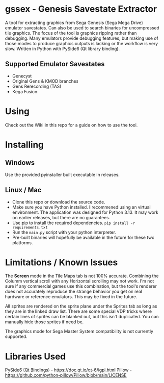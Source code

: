 # gssex - Genesis Savestate Extractor

A tool for extracting graphics from Sega Genesis (Sega Mega Drive) emulator savestates. Can also be used to search binaries for uncompressed tile graphics. The focus of the tool is graphics ripping rather than debugging. Many emulators provide debugging features, but making use of those modes to produce graphics outputs is lacking or the workflow is very slow. Written in Python with PySide6 (Qt library binding).

## Supported Emulator Savestates

* Genecyst
* Original Gens & KMOD branches
* Gens Rerecording (TAS)
* Kega Fusion

# Using

Check out the Wiki in this repo for a guide on how to use the tool.

# Installing

## Windows

Use the provided pyinstaller built executable in releases.

## Linux / Mac

* Clone this repo or download the source code.
* Make sure you have Python installed. I recommened using an virtual environment. The application was designed for Python 3.13. It may work on earlier releases, but there are no guarantees.
* Use pip to install the required dependencies. `pip install -r requirements.txt`
* Run the `main.py` script with your python interpreter.
* Pre-built binaries will hopefully be available in the future for these two platforms.

# Limitations / Known Issues

The **Screen** mode in the Tile Maps tab is not 100% accurate. Combining the Columm vertical scroll with any Horizontal scrolling may not work. I'm not sure if any commercial games use this combination, but the tool's renderer does not accurately reproduce the strange behavior you get on real hardware or reference emulators. This may be fixed in the future.

All sprites are rendered on the sprite plane under the Sprites tab as long as they are in the linked draw list. There are some special VDP tricks where certain lines of sprites can be blanked out, but this isn't duplicated. You can manually hide those sprites if need be.

The graphics mode for Sega Master System compatibility is not currently supported.

# Libraries Used

PySide6 (Qt Bindings) - https://doc.qt.io/qt-6/lgpl.html
Pillow - https://github.com/python-pillow/Pillow/blob/main/LICENSE